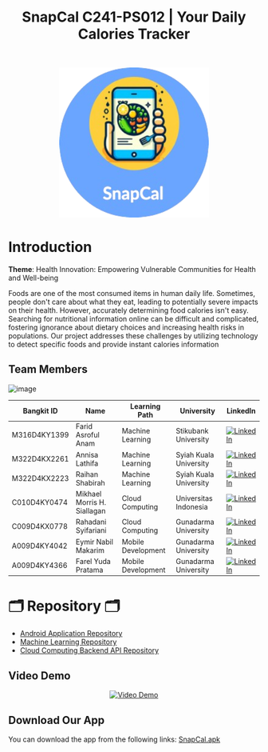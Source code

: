 <h1 align="center"> SnapCal C241-PS012 | Your Daily Calories Tracker </h1> <br>

<p align="center">
  <a>
    <img alt="SnapCal" title="SnapCal" src="https://github.com/SnapCal/.github/blob/main/Profile/Logo.png" width="300" height="300">
  </a>
</p>

<p align="center">
</p>

# Introduction

**Theme**: Health Innovation: Empowering Vulnerable Communities for Health and Well-being

Foods are one of the most consumed items in human daily life. Sometimes, people don't care about what they eat, leading to potentially severe impacts on their health. 
However, accurately determining food calories isn't easy. Searching for nutritional information online can be difficult and complicated, fostering ignorance about dietary choices and increasing health risks in populations. 
Our project addresses these challenges by utilizing technology to detect specific foods and provide instant calories information



## Team Members

![image](https://github.com/SnapCal/.github/assets/88528641/fa97f5e0-3543-458f-9a68-dc903fa54442)

| Bangkit ID    | Name                        | Learning Path       | University                       | LinkedIn                                                                                                     |
|---------------|-----------------------------|---------------------|---------------------------------|--------------------------------------------------------------------------------------------------------------|
| M316D4KY1399  | Farid Asroful Anam          | Machine Learning    | Stikubank University            | [![LinkedIn](https://img.shields.io/badge/LinkedIn-0077B5?style=for-the-badge&logo=linkedin&logoColor=white)](https://www.linkedin.com/in/farid-asroful-anam-32a59221b/)  |
| M322D4KX2261  | Annisa Lathifa              | Machine Learning    | Syiah Kuala University          | [![LinkedIn](https://img.shields.io/badge/LinkedIn-0077B5?style=for-the-badge&logo=linkedin&logoColor=white)](https://www.linkedin.com/in/annisa-lathifa/) |
| M322D4KX2223  | Raihan Shabirah             | Machine Learning    | Syiah Kuala University          | [![LinkedIn](https://img.shields.io/badge/LinkedIn-0077B5?style=for-the-badge&logo=linkedin&logoColor=white)](https://www.linkedin.com/in/raihan-shabirah-3146152a1/)  |
| C010D4KY0474  | Mikhael Morris H. Siallagan | Cloud Computing     | Universitas Indonesia           | [![LinkedIn](https://img.shields.io/badge/LinkedIn-0077B5?style=for-the-badge&logo=linkedin&logoColor=white)](https://www.linkedin.com/in/mikhaelsllgn/)        |
| C009D4KX0778  | Rahadani Syifariani         | Cloud Computing     | Gunadarma University            | [![LinkedIn](https://img.shields.io/badge/LinkedIn-0077B5?style=for-the-badge&logo=linkedin&logoColor=white)](https://www.linkedin.com/in/rahadani-syifariani/) |
| A009D4KY4042  | Eymir Nabil Makarim         | Mobile Development  | Gunadarma University            | [![LinkedIn](https://img.shields.io/badge/LinkedIn-0077B5?style=for-the-badge&logo=linkedin&logoColor=white)](https://www.linkedin.com/in/eymir-nabil-makarim/) |
| A009D4KY4366  | Farel Yuda Pratama          | Mobile Development  | Gunadarma University            | [![LinkedIn](https://img.shields.io/badge/LinkedIn-0077B5?style=for-the-badge&logo=linkedin&logoColor=white)](https://www.linkedin.com/in/farel-yuda-pratama/)  |



# 🗂️ Repository 🗂️
- [Android Application Repository](https://github.com/SnapCal/SnapCal-MD)
- [Machine Learning Repository](https://github.com/SnapCal/SnapCal-ML)
- [Cloud Computing Backend API Repository](https://github.com/SnapCal/SnapCal-CC)


## Video Demo

<p align="center">
  <a href="">
    <img src="https://img.youtube.com/vi/Ok-KT-8Rl9Q/0.jpg" alt="Video Demo">
  </a>
</p>


## Download Our App

You can download the app from the following links:
[SnapCal.apk]()

